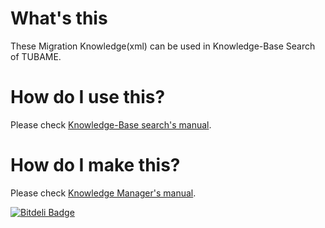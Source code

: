 What's this
==============
These Migration Knowledge(xml) can be used in Knowledge-Base Search of TUBAME.

How do I use this?
==============
Please check [Knowledge-Base search's manual](http://tubame.github.io/migration-tool/portability.html).

How do I make this?
==============
Please check [Knowledge Manager's manual](http://tubame.github.io/migration-tool/knowhow.html).


[![Bitdeli Badge](https://d2weczhvl823v0.cloudfront.net/TUBAME/migration-knowledge/trend.png)](https://bitdeli.com/free "Bitdeli Badge")

